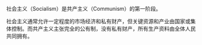 社会主义（Socialism）是共产主义（Communism）的第一阶段。

社会主义通常允许一定程度的市场经济和私有财产，但关键资源和产业由国家或集体控制。而共产主义主张完全的公有制，没有私有财产，所有生产资料由全体人民共同拥有。
